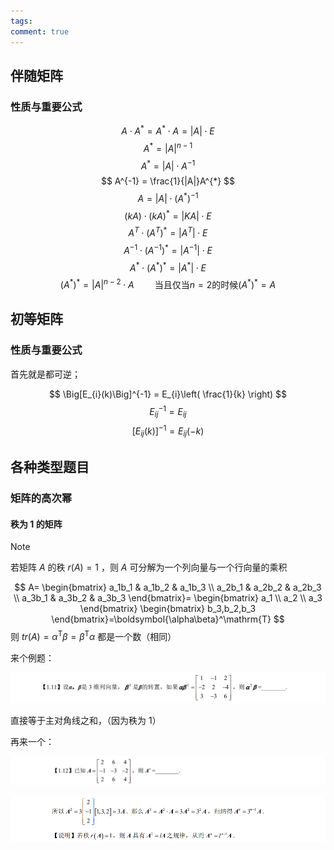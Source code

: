 ```yaml
---
tags: 
comment: true
---
```

## 伴随矩阵

### 性质与重要公式

$$
A\cdot A^{*} = A^{*}\cdot A = |A|\cdot E
$$
$$
A^{*} = |A|^{n-1}
$$
$$
A^{*} = |A|\cdot A^{-1}
$$
$$
A^{-1} = \frac{1}{|A|}A^{*}
$$
$$
A = |A|\cdot(A^{*})^{-1}
$$
$$
(kA)\cdot(kA)^{*} = |KA|\cdot E
$$
$$
A^{T}\cdot(A^{T})^{*} = |A^{T}|\cdot E
$$
$$
A^{-1}\cdot(A^{-1})^{*} = |A^{-1}|\cdot E
$$
$$
A^{*}\cdot(A^{*})^{*} = |A^{*}|\cdot E
$$
$$
(A^{*})^{*} = |A|^{n-2}\cdot A\quad\quad\text{当且仅当}n=2\text{的时候}(A^{*})^{*} =A
$$
## 初等矩阵

### 性质与重要公式

首先就是都可逆；

$$
\Big[E_{i}(k)\Big]^{-1} = E_{i}\left( \frac{1}{k} \right)
$$
$$
E_{ij}^{-1} = E_{ij}
$$
$$
\Big[E_{ij}(k)\Big]^{-1} = E_{ij}(-k)
$$
## 各种类型题目

### 矩阵的高次幂

#### 秩为 1 的矩阵

> [!note]
> 若矩阵 $A$ 的秩 $r(A) = 1$ ，则 $A$ 可分解为一个列向量与一个行向量的乘积

$$
A=
\begin{bmatrix}
a_1b_1 & a_1b_2 & a_1b_3 \\
a_2b_1 & a_2b_2 & a_2b_3 \\
a_3b_1 & a_3b_2 & a_3b_3
\end{bmatrix}=
\begin{bmatrix}
a_1 \\
a_2 \\
a_3
\end{bmatrix}
\begin{bmatrix}
b_3,b_2,b_3
\end{bmatrix}=\boldsymbol{\alpha\beta}^\mathrm{T}
$$
则 $tr\left (A\right)=\alpha^{\mathrm{T}}\beta=\beta^{\mathrm{T}}\alpha$ 都是一个数（相同）

来个例题：

![](imgs/Pasted%20image%2020250325085721.png)

直接等于主对角线之和，（因为秩为 1）

再来一个：

![](imgs/Pasted%20image%2020250325085756.png)

![](imgs/Pasted%20image%2020250325085827.png)

